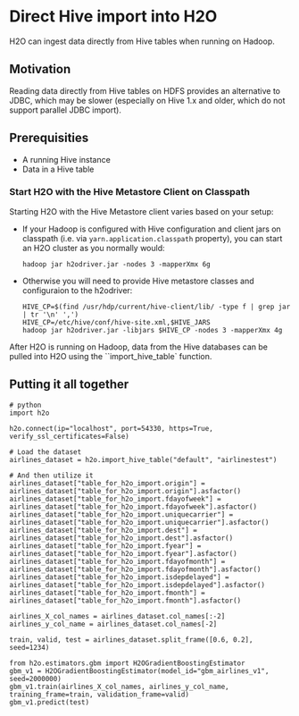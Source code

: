 # Direct Hive import into H2O

H2O can ingest data directly from Hive tables when running on Hadoop.

## Motivation

Reading data directly from Hive tables on HDFS provides an alternative to JDBC, which may be slower (especially on Hive 1.x and older, which do not support parallel JDBC import).

## Prerequisities

* A running Hive instance
* Data in a Hive table

### Start H2O with the Hive Metastore Client on Classpath

Starting H2O with the Hive Metastore client varies based on your setup:

* If your Hadoop is configured with Hive configuration and client jars on classpath (i.e. via `yarn.application.classpath` property), you can start an H2O cluster as you normally would:
   
	 `hadoop jar h2odriver.jar -nodes 3 -mapperXmx 6g`

* Otherwise you will need to provide Hive metastore classes and configuraion to the h2odriver:

	 ```
     HIVE_CP=$(find /usr/hdp/current/hive-client/lib/ -type f | grep jar | tr '\n' ',')
	 HIVE_CP=/etc/hive/conf/hive-site.xml,$HIVE_JARS
	 hadoop jar h2odriver.jar -libjars $HIVE_CP -nodes 3 -mapperXmx 4g
	 ```

After H2O is running on Hadoop, data from the Hive databases can be pulled into H2O using the ``import_hive_table` function. 

## Putting it all together

```
# python
import h2o

h2o.connect(ip="localhost", port=54330, https=True, verify_ssl_certificates=False)

# Load the dataset
airlines_dataset = h2o.import_hive_table("default", "airlinestest")

# And then utilize it
airlines_dataset["table_for_h2o_import.origin"] = airlines_dataset["table_for_h2o_import.origin"].asfactor()
airlines_dataset["table_for_h2o_import.fdayofweek"] = airlines_dataset["table_for_h2o_import.fdayofweek"].asfactor()
airlines_dataset["table_for_h2o_import.uniquecarrier"] = airlines_dataset["table_for_h2o_import.uniquecarrier"].asfactor()
airlines_dataset["table_for_h2o_import.dest"] = airlines_dataset["table_for_h2o_import.dest"].asfactor()
airlines_dataset["table_for_h2o_import.fyear"] = airlines_dataset["table_for_h2o_import.fyear"].asfactor()
airlines_dataset["table_for_h2o_import.fdayofmonth"] = airlines_dataset["table_for_h2o_import.fdayofmonth"].asfactor()
airlines_dataset["table_for_h2o_import.isdepdelayed"] = airlines_dataset["table_for_h2o_import.isdepdelayed"].asfactor()
airlines_dataset["table_for_h2o_import.fmonth"] = airlines_dataset["table_for_h2o_import.fmonth"].asfactor()

airlines_X_col_names = airlines_dataset.col_names[:-2]
airlines_y_col_name = airlines_dataset.col_names[-2]

train, valid, test = airlines_dataset.split_frame([0.6, 0.2], seed=1234)

from h2o.estimators.gbm import H2OGradientBoostingEstimator
gbm_v1 = H2OGradientBoostingEstimator(model_id="gbm_airlines_v1", seed=2000000)
gbm_v1.train(airlines_X_col_names, airlines_y_col_name, training_frame=train, validation_frame=valid)
gbm_v1.predict(test)
```
